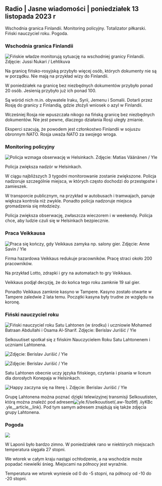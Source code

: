 ## Radio \| Jasne wiadomości \| poniedziałek 13 listopada 2023 r

Wschodnia granica Finlandii. Monitoring policyjny. Totalizator piłkarski. Fiński nauczyciel roku. Pogoda.

### Wschodnia granica Finlandii

![Fińskie władze monitorują sytuację na wschodniej granicy Finlandii. Zdjęcie: Jussi Nukari / Lehtikuva](https://images.cdn.yle.fi/image/upload/c_crop,h_2880,w_5120,x_0,y_171/ar_1.7777777777777777,c_fill,g_faces,h_675,w_1200/dpr_1.0/q_auto:eco/f_auto/fl_lossy/v1699859472/39-11996406551cb5a3d93a)

Na granicę fińsko-rosyjską przybyło więcej osób, których dokumenty nie są w porządku. Nie mają na przykład wizy do Finlandii.

W poniedziałek na granicę bez niezbędnych dokumentów przybyło ponad 20 osób. Jesienią przybyło już ich ponad 100.

Są wśród nich m.in. obywatele Iraku, Syrii, Jemenu i Somalii. Dotarli przez Rosję do granicy z Finlandią, gdzie złożyli wniosek o azyl w Finlandii.

Wcześniej Rosja nie wpuszczała nikogo na fińską granicę bez niezbędnych dokumentów. Nie jest pewne, dlaczego działania Rosji uległy zmianie.

Eksperci szacują, że powodem jest członkostwo Finlandii w sojuszu obronnym NATO. Rosja uważa NATO za swojego wroga.

### Monitoring policyjny

![Policja wzmaga obserwację w Helsinkach. Zdjęcie: Matias Väänänen / Yle](https://images.cdn.yle.fi/image/upload/c_crop,h_2889,w_5148,x_0,y_107/ar_1.7777777777777777,c_fill,g_faces,h_675,w_1200/dpr_1.0/q_auto:eco/f_auto/fl_lossy/v1697807957/39-11771286512a4e83c1e1)

Policja zwiększa nadzór w Helsinkach.

W ciągu najbliższych 3 tygodni monitorowanie zostanie zwiększone. Policja nadzoruje szczególnie miejsca, w których często dochodzi do przestępstw i zamieszek.

W transporcie publicznym, na przykład w autobusach i tramwajach, panuje większa kontrola niż zwykle. Ponadto policja nadzoruje miejsca gromadzenia się młodzieży.

Policja zwiększa obserwację, zwłaszcza wieczorem i w weekendy. Policja chce, aby ludzie czuli się w Helsinkach bezpiecznie.

### Praca Veikkausa

![Praca się kończy, gdy Veikkaus zamyka np. salony gier. Zdjęcie: Anne Savin / Yle](https://images.cdn.yle.fi/image/upload/c_crop,h_1928,w_3427,x_567,y_428/ar_1.777777777777777,c_fill,g_faces,h_675,w_1200/dpr_1.0/q_auto:eco/f_auto/fl_lossy/v1633956464/39-86542961643200866ed)

Firma hazardowa Veikkaus redukuje pracowników. Pracę straci około 200 pracowników.

Na przykład Lotto, zdrapki i gry na automatach to gry Veikkaus.

Veikkaus podjął decyzję, że do końca tego roku zamknie 19 sal gier.

Ponadto Veikkaus zamknie kasyno w Tampere. Kasyno zostało otwarte w Tampere zaledwie 2 lata temu. Początki kasyna były trudne ze względu na koronę.

### Fiński nauczyciel roku

![Fiński nauczyciel roku Satu Lahtonen (w środku) i uczniowie Mohamed Batraan Abdullahi i Osama Al-Sharif. Zdjęcie: Berislav Jurišić / Yle](https://images.cdn.yle.fi/image/upload/c_crop,h_2982,w_5300,x_0,y_0/ar_1.777777777777777,c_fill,g_faces,h_675,w_1200/dpr_1.0/q_auto:eco/f_auto/fl_lossy/v1699438785/39-1197531654b5ee49bf1f)

Selkouutiset spotkał się z fińskim Nauczycielem Roku Satu Lahtonenem i uczniami Lahtonena.

![Zdjęcie: Berislav Jurišić / Yle](https://images.cdn.yle.fi/image/upload/c_crop,h_3153,w_5603,x_0,y_0/ar_1.7777777777777777,c_fill,g_faces,h_675,w_1200/dpr_1.0/q_auto:eco/f_auto/fl_lossy/v1699438827/39-1197537654b5ee95baf1)

![Zdjęcie: Berislav Jurišić / Yle](https://images.cdn.yle.fi/image/upload/c_crop,h_3362,w_5987,x_0,y_0/ar_1.7777777777777777,c_fill,g_faces,h_675,w_1200/dpr_1.0/q_auto:eco/f_auto/fl_lossy/v1699438816/39-1197536654b5ee899b41)

Satu Lahtonen obecnie uczy języka fińskiego, czytania i pisania w liceum dla dorosłych Konepaja w Helsinkach.

![Happy zaczyna się na literę i. Zdjęcie: Berislav Jurišić / Yle](https://images.cdn.yle.fi/image/upload/c_crop,h_3362,w_5987,x_0,y_0/ar_1.777777777777777,c_fill,g_faces,h_675,w_1200/dpr_1.0/q_auto:eco/f_auto/fl_lossy/v1699438816/39-1197535654b5ee7e3b58)

Grupę Lahtonena można poznać dzięki telewizyjnej transmisji Selkouutisten, którą można znaleźć pod adresem![yle.fi/selkouutiset](https://yle.fi/selkouutiset){.aw-1bz6tfj .iiyKBc .yle__article__link}. Pod tym samym adresem znajdują się także zdjęcia grupy Lahtonena.

### Pogoda

![](https://images.cdn.yle.fi/image/upload/c_crop,h_1080,w_1919,x_0,y_0/ar_1.7777777777777777,c_fill,g_faces,h_675,w_1200/dpr_1.0/q_auto:eco/f_auto/fl_lossy/v1699893163/39-119999365524f872df8f)

W Laponii było bardzo zimno. W poniedziałek rano w niektórych miejscach temperatura sięgała 27 stopni.

We wtorek w całym kraju nastąpi ochłodzenie, a na wschodzie może popadać niewielki śnieg. Miejscami na północy jest wyraźnie.

Temperatura we wtorek wyniesie od 0 do -5 stopni, na północy od -10 do -20 stopni.